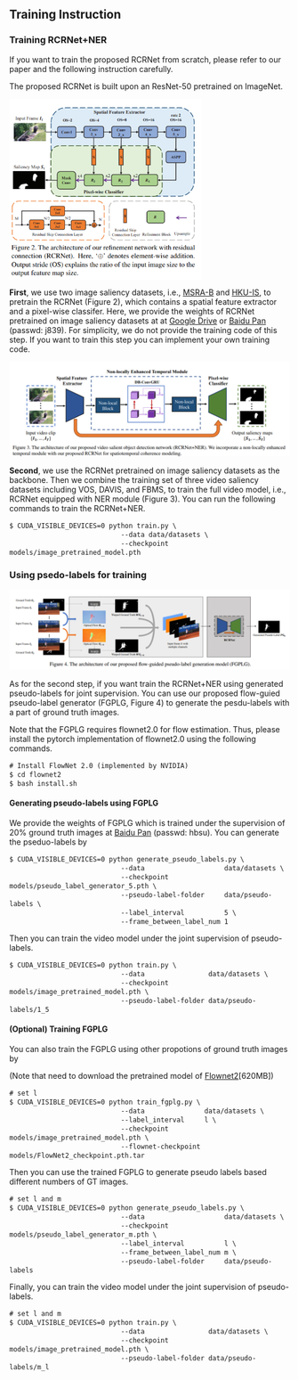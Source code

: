 ## Training Instruction

### Training RCRNet+NER
If you want to train the proposed RCRNet from scratch, please refer to our paper and the following instruction carefully.

The proposed RCRNet is built upon an ResNet-50 pretrained on ImageNet.

<img align="center" src="static_model.png" style="zoom:65%" />

**First**, we use two image saliency datasets, i.e., [MSRA-B](https://mmcheng.net/msra10k/) and [HKU-IS](https://i.cs.hku.hk/~gbli/deep_saliency.html), to pretrain the RCRNet (Figure 2), which contains a spatial feature extractor and a pixel-wise classifer. Here, we provide the weights of RCRNet pretrained on image saliency datasets at at [Google Drive](https://drive.google.com/open?id=1S7nao9WEhIiTmTC-E0nujMxm5Emypti9) or [Baidu Pan](https://pan.baidu.com/s/196cUbTInWJKd8FmiP9Jv_A) (passwd: j839). For simplicity, we do not provide the training code of this step. If you want to train this step you can implement your own training code.

![video_model](video_model.png)

**Second**, we use the RCRNet pretrained on image saliency datasets as the backbone. Then we combine the training set of three video saliency datasets including VOS, DAVIS, and FBMS, to train the full video model, i.e., RCRNet equipped with NER module (Figure 3). You can run the following commands to train the RCRNet+NER.
```
$ CUDA_VISIBLE_DEVICES=0 python train.py \
                            --data data/datasets \
                            --checkpoint models/image_pretrained_model.pth
```

### Using psedo-labels for training

![pseudo_label_generator](pseudo_label_generator.png)

As for the second step, if you want train the RCRNet+NER using generated pseudo-labels for joint supervision. You can use our proposed flow-guied pseudo-label generator (FGPLG, Figure 4) to generate the pesdu-labels with a part of ground truth images.

Note that the FGPLG requires flownet2.0 for flow estimation. Thus, please install the pytorch implementation of flownet2.0 using the following commands.
```
# Install FlowNet 2.0 (implemented by NVIDIA)
$ cd flownet2
$ bash install.sh
```

#### Generating pseudo-labels using FGPLG
We provide the weights of FGPLG which is trained under the supervision of 20% ground truth images at [Baidu Pan](https://pan.baidu.com/s/1dw8O2Ua5pKmOKYVgKRyADQ) (passwd: hbsu). You can generate the pseduo-labels by
```
$ CUDA_VISIBLE_DEVICES=0 python generate_pseudo_labels.py \
                            --data                    data/datasets \
                            --checkpoint              models/pseudo_label_generator_5.pth \
                            --pseudo-label-folder     data/pseudo-labels \
                            --label_interval          5 \
                            --frame_between_label_num 1
```

Then you can train the video model under the joint supervision of pseudo-labels.
```
$ CUDA_VISIBLE_DEVICES=0 python train.py \
                            --data                data/datasets \
                            --checkpoint          models/image_pretrained_model.pth \
                            --pseudo-label-folder data/pseudo-labels/1_5
```

#### (Optional) Training FGPLG
You can also train the FGPLG using other propotions of ground truth images by

(Note that need to download the pretrained model of [Flownet2](https://github.com/NVIDIA/flownet2-pytorch#converted-caffe-pre-trained-models)[620MB])
```
# set l
$ CUDA_VISIBLE_DEVICES=0 python train_fgplg.py \
                            --data               data/datasets \
                            --label_interval     l \
                            --checkpoint         models/image_pretrained_model.pth \
                            --flownet-checkpoint models/FlowNet2_checkpoint.pth.tar
```

Then you can use the trained FGPLG to generate pseudo labels based different numbers of GT images.
```
# set l and m
$ CUDA_VISIBLE_DEVICES=0 python generate_pseudo_labels.py \
                            --data                    data/datasets \
                            --checkpoint              models/pseudo_label_generator_m.pth \
                            --label_interval          l \
                            --frame_between_label_num m \
                            --pseudo-label-folder     data/pseudo-labels
```
Finally, you can train the video model under the joint supervision of pseudo-labels.
```
# set l and m
$ CUDA_VISIBLE_DEVICES=0 python train.py \
                            --data                data/datasets \
                            --checkpoint          models/image_pretrained_model.pth \
                            --pseudo-label-folder data/pseudo-labels/m_l
```
